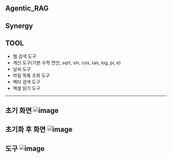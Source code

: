 Agentic_RAG
---
Synergy
---
TOOL
---
- 웹 검색 도구
- 계산 도구(기본 수학 연산, sqrt, sin, cos, tan, log, pi, e)
- 날씨 도구
- 파일 목록 조회 도구
- 벡터 검색 도구
- 엑셀 읽기 도구
---
초기 화면
![image](https://github.com/user-attachments/assets/61df0421-d2c0-4be9-9064-570c1fd92d51)
---
초기화 후 화면
![image](https://github.com/user-attachments/assets/e55c78fa-4ade-4548-94d9-a4c4a08d3c89)
---
도구
![image](https://github.com/user-attachments/assets/b2db04a7-262d-45ee-8277-7bc4b827ee33)
---


